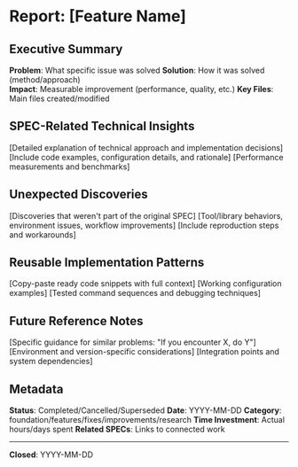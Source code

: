 # Report: [Feature Name]

## Executive Summary
**Problem**: What specific issue was solved
**Solution**: How it was solved (method/approach)  
**Impact**: Measurable improvement (performance, quality, etc.)
**Key Files**: Main files created/modified

## SPEC-Related Technical Insights
[Detailed explanation of technical approach and implementation decisions]
[Include code examples, configuration details, and rationale]
[Performance measurements and benchmarks]

## Unexpected Discoveries
[Discoveries that weren't part of the original SPEC]
[Tool/library behaviors, environment issues, workflow improvements]
[Include reproduction steps and workarounds]

## Reusable Implementation Patterns
[Copy-paste ready code snippets with full context]
[Working configuration examples]
[Tested command sequences and debugging techniques]

## Future Reference Notes
[Specific guidance for similar problems: "If you encounter X, do Y"]
[Environment and version-specific considerations]
[Integration points and system dependencies]

## Metadata
**Status**: Completed/Cancelled/Superseded
**Date**: YYYY-MM-DD
**Category**: foundation/features/fixes/improvements/research
**Time Investment**: Actual hours/days spent
**Related SPECs**: Links to connected work

---
**Closed**: YYYY-MM-DD